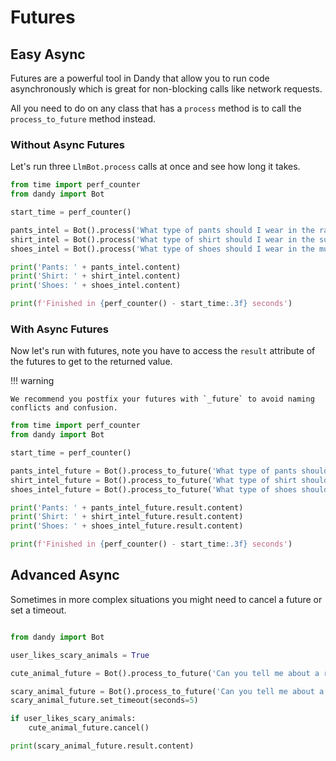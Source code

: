 # Futures

## Easy Async

Futures are a powerful tool in Dandy that allow you to run code asynchronously which is great for non-blocking calls like network requests.

All you need to do on any class that has a `process` method is to call the `process_to_future` method instead.

### Without Async Futures

Let's run three `LlmBot.process` calls at once and see how long it takes.

```python exec="True" source="above" source="material-block" result="markdown" session="futures"
from time import perf_counter
from dandy import Bot

start_time = perf_counter()

pants_intel = Bot().process('What type of pants should I wear in the rain?')
shirt_intel = Bot().process('What type of shirt should I wear in the sun?')
shoes_intel = Bot().process('What type of shoes should I wear in the mud?')

print('Pants: ' + pants_intel.content)
print('Shirt: ' + shirt_intel.content)
print('Shoes: ' + shoes_intel.content)

print(f'Finished in {perf_counter() - start_time:.3f} seconds')
```

### With Async Futures

Now let's run with futures, note you have to access the `result` attribute of the futures to get to the returned value.

!!! warning

    We recommend you postfix your futures with `_future` to avoid naming conflicts and confusion.

```python exec="True" source="above" source="material-block" result="markdown" session="futures"
from time import perf_counter
from dandy import Bot

start_time = perf_counter()

pants_intel_future = Bot().process_to_future('What type of pants should I wear in the rain?')
shirt_intel_future = Bot().process_to_future('What type of shirt should I wear in the sun?')
shoes_intel_future = Bot().process_to_future('What type of shoes should I wear in the mud?')

print('Pants: ' + pants_intel_future.result.content)
print('Shirt: ' + shirt_intel_future.result.content)
print('Shoes: ' + shoes_intel_future.result.content)

print(f'Finished in {perf_counter() - start_time:.3f} seconds')
```

## Advanced Async

Sometimes in more complex situations you might need to cancel a future or set a timeout.

```python exec="True" source="above" source="material-block" result="markdown" session="futures"

from dandy import Bot

user_likes_scary_animals = True

cute_animal_future = Bot().process_to_future('Can you tell me about a random cute animal?')

scary_animal_future = Bot().process_to_future('Can you tell me about a random scary animal?')
scary_animal_future.set_timeout(seconds=5)

if user_likes_scary_animals:
    cute_animal_future.cancel()

print(scary_animal_future.result.content)
```